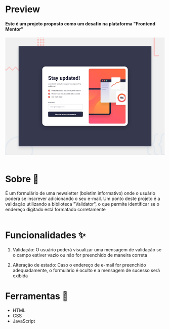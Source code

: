# Preview

#### Este é um projeto proposto como um desafio na plataforma "Frontend Mentor"
![Preview do projeto](./design/desktop-preview.jpg)
<br />
<br />

# Sobre 🧾

É um formulário de uma newsletter (boletim informativo) onde o usuário poderá se inscrever adicionando o seu e-mail. Um ponto deste projeto é a validação utilizando a biblioteca "Validator", o que permite identificar se o endereço digitado está formatado corretamente 
<br />
<br />

# Funcionalidades ✨

1. Validação: O usuário poderá visualizar uma mensagem de validação se o campo estiver vazio ou não for preenchido de maneira correta
   
2. Alteração de estado: Caso o endereço de e-mail for preenchido adequadamente, o formulário é oculto e a mensagem de sucesso será exibida

# Ferramentas 🔧

 - HTML
 - CSS
 - JavaScript


